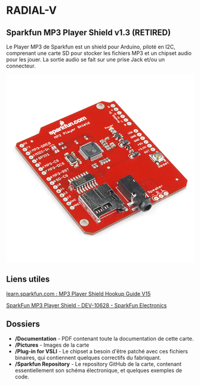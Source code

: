 # RADIAL-V

## Sparkfun MP3 Player Shield v1.3 (RETIRED)

Le Player MP3 de Sparkfun est un shield pour Arduino, piloté en I2C, comprenant une carte SD pour stocker les fichiers MP3 et un chipset audio pour les jouer. La sortie audio se fait sur une prise Jack et/ou un connecteur.

![MP3player](MP3player.jpg)

## Liens utiles

[learn.sparkfun.com : MP3 Player Shield Hookup Guide V15](https://learn.sparkfun.com/tutorials/mp3-player-shield-hookup-guide-v15)

[SparkFun MP3 Player Shield - DEV-10628 - SparkFun Electronics](https://www.sparkfun.com/products/retired/10628)

## Dossiers

* **/Documentation** - PDF contenant toute la documentation de cette carte.
* **/Pictures** - Images de la carte
* **/Plug-in for VSLI** - Le chipset a besoin d'être patché avec ces fichiers binaires, qui contiennent quelques correctifs du fabriquant.
* **/Sparkfun Repository** - Le repository GitHub de la carte, contenant essentiellement son schéma électronique, et quelques exemples de code.
